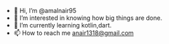 - 👋 Hi, I’m @amalnair95
- 👀 I’m interested in knowing how big things are done.
- 🌱 I’m currently learning kotlin,dart.
- 📫 How to reach me anair1318@gmail.com

